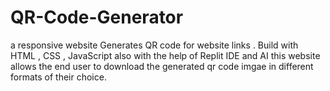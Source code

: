 # QR-Code-Generator
a responsive website
Generates QR code for website links . 
Build with HTML , CSS , JavaScript
also with the help of Replit IDE and AI
this website allows the end user to download the generated qr code imgae in different formats of their choice.
